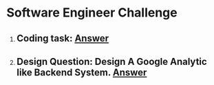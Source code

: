 # Software Engineer Challenge
1. Coding task:
    [Answer](https://github.com/MahiSharew/SEChallenge/tree/master/CodingTask)
   --
2. Design Question: Design A Google Analytic like Backend System.
    [Answer](https://github.com/MahiSharew/SEChallenge/tree/master/SystemDesign)
    --
